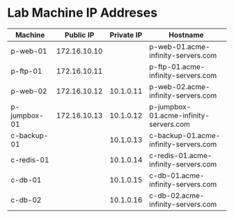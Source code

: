 # Lab Machine IP Addreses
| Machine  | Public IP | Private IP | Hostname
| -------- | ------- | ------- | ------- | 
| p-web-01  | 172.16.10.10  |  | p-web-01.acme-infinity-servers.com |
| p-ftp-01  | 172.16.10.11  | | p-ftp-01.acme-infinity-servers.com  |
| p-web-02  | 172.16.10.12  | 10.1.0.11 | p-web-02.acme-infinity-servers.com  |
| p-jumpbox-01 | 172.16.10.13 | 10.1.0.12 | p-jumpbox-01.acme-infinity-servers.com |
| c-backup-01 | | 10.1.0.13 | c-backup-01.acme-infinity-servers.com |
| c-redis-01 | | 10.1.0.14 | c-redis-01.acme-infinity-servers.com |
| c-db-01 | | 10.1.0.15 | c-db-01.acme-infinity-servers.com |
| c-db-02 | | 10.1.0.16 | c-db-02.acme-infinity-servers.com |


